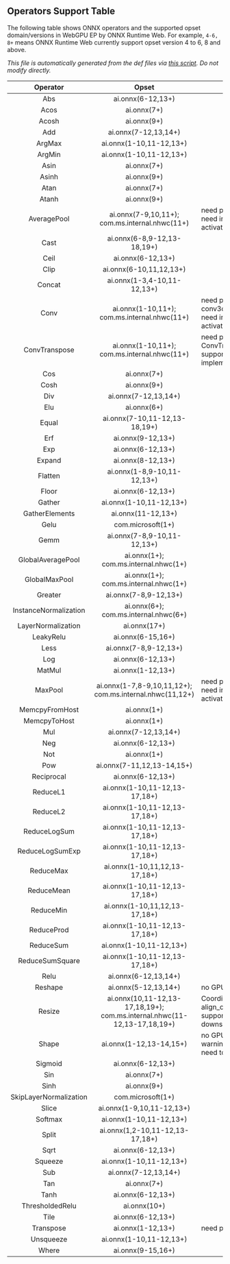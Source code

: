 ## Operators Support Table

The following table shows ONNX
operators and the supported opset domain/versions in WebGPU EP by ONNX Runtime Web. For example,
`4-6, 8+` means ONNX Runtime Web currently support opset version 4 to 6, 8 and above.

*This file is automatically generated from the
def files via [this script](../script/generate-webgpu-operator-md.ts).
Do not modify directly.*

| Operator | Opset | Comments |
|:--------:|:-------------:|-----|
| Abs | ai.onnx(6-12,13+) |  |
| Acos | ai.onnx(7+) |  |
| Acosh | ai.onnx(9+) |  |
| Add | ai.onnx(7-12,13,14+) |  |
| ArgMax | ai.onnx(1-10,11-12,13+) |  |
| ArgMin | ai.onnx(1-10,11-12,13+) |  |
| Asin | ai.onnx(7+) |  |
| Asinh | ai.onnx(9+) |  |
| Atan | ai.onnx(7+) |  |
| Atanh | ai.onnx(9+) |  |
| AveragePool | ai.onnx(7-9,10,11+); com.ms.internal.nhwc(11+) | need perf optimization; need implementing activation |
| Cast | ai.onnx(6-8,9-12,13-18,19+) |  |
| Ceil | ai.onnx(6-12,13+) |  |
| Clip | ai.onnx(6-10,11,12,13+) |  |
| Concat | ai.onnx(1-3,4-10,11-12,13+) |  |
| Conv | ai.onnx(1-10,11+); com.ms.internal.nhwc(11+) | need perf optimization; conv3d is not supported; need implementing activation |
| ConvTranspose | ai.onnx(1-10,11+); com.ms.internal.nhwc(11+) | need perf optimization; ConvTranspose3d is not supported; need implementing activation |
| Cos | ai.onnx(7+) |  |
| Cosh | ai.onnx(9+) |  |
| Div | ai.onnx(7-12,13,14+) |  |
| Elu | ai.onnx(6+) |  |
| Equal | ai.onnx(7-10,11-12,13-18,19+) |  |
| Erf | ai.onnx(9-12,13+) |  |
| Exp | ai.onnx(6-12,13+) |  |
| Expand | ai.onnx(8-12,13+) |  |
| Flatten | ai.onnx(1-8,9-10,11-12,13+) |  |
| Floor | ai.onnx(6-12,13+) |  |
| Gather | ai.onnx(1-10,11-12,13+) |  |
| GatherElements | ai.onnx(11-12,13+) |  |
| Gelu | com.microsoft(1+) |  |
| Gemm | ai.onnx(7-8,9-10,11-12,13+) |  |
| GlobalAveragePool | ai.onnx(1+); com.ms.internal.nhwc(1+) |  |
| GlobalMaxPool | ai.onnx(1+); com.ms.internal.nhwc(1+) |  |
| Greater | ai.onnx(7-8,9-12,13+) |  |
| InstanceNormalization | ai.onnx(6+); com.ms.internal.nhwc(6+) |  |
| LayerNormalization | ai.onnx(17+) |  |
| LeakyRelu | ai.onnx(6-15,16+) |  |
| Less | ai.onnx(7-8,9-12,13+) |  |
| Log | ai.onnx(6-12,13+) |  |
| MatMul | ai.onnx(1-12,13+) |  |
| MaxPool | ai.onnx(1-7,8-9,10,11,12+); com.ms.internal.nhwc(11,12+) | need perf optimization; need implementing activation |
| MemcpyFromHost | ai.onnx(1+) |  |
| MemcpyToHost | ai.onnx(1+) |  |
| Mul | ai.onnx(7-12,13,14+) |  |
| Neg | ai.onnx(6-12,13+) |  |
| Not | ai.onnx(1+) |  |
| Pow | ai.onnx(7-11,12,13-14,15+) |  |
| Reciprocal | ai.onnx(6-12,13+) |  |
| ReduceL1 | ai.onnx(1-10,11-12,13-17,18+) |  |
| ReduceL2 | ai.onnx(1-10,11-12,13-17,18+) |  |
| ReduceLogSum | ai.onnx(1-10,11-12,13-17,18+) |  |
| ReduceLogSumExp | ai.onnx(1-10,11-12,13-17,18+) |  |
| ReduceMax | ai.onnx(1-10,11,12,13-17,18+) |  |
| ReduceMean | ai.onnx(1-10,11-12,13-17,18+) |  |
| ReduceMin | ai.onnx(1-10,11,12,13-17,18+) |  |
| ReduceProd | ai.onnx(1-10,11-12,13-17,18+) |  |
| ReduceSum | ai.onnx(1-10,11-12,13+) |  |
| ReduceSumSquare | ai.onnx(1-10,11-12,13-17,18+) |  |
| Relu | ai.onnx(6-12,13,14+) |  |
| Reshape | ai.onnx(5-12,13,14+) | no GPU kernel |
| Resize | ai.onnx(10,11-12,13-17,18,19+); com.ms.internal.nhwc(11-12,13-17,18,19+) | CoordinateTransformMode align_corners is not supported with downsampling |
| Shape | ai.onnx(1-12,13-14,15+) | no GPU kernel; an ORT warning is generated - need to fix |
| Sigmoid | ai.onnx(6-12,13+) |  |
| Sin | ai.onnx(7+) |  |
| Sinh | ai.onnx(9+) |  |
| SkipLayerNormalization | com.microsoft(1+) |  |
| Slice | ai.onnx(1-9,10,11-12,13+) |  |
| Softmax | ai.onnx(1-10,11-12,13+) |  |
| Split | ai.onnx(1,2-10,11-12,13-17,18+) |  |
| Sqrt | ai.onnx(6-12,13+) |  |
| Squeeze | ai.onnx(1-10,11-12,13+) |  |
| Sub | ai.onnx(7-12,13,14+) |  |
| Tan | ai.onnx(7+) |  |
| Tanh | ai.onnx(6-12,13+) |  |
| ThresholdedRelu | ai.onnx(10+) |  |
| Tile | ai.onnx(6-12,13+) |  |
| Transpose | ai.onnx(1-12,13+) | need perf optimization |
| Unsqueeze | ai.onnx(1-10,11-12,13+) |  |
| Where | ai.onnx(9-15,16+) |  |

